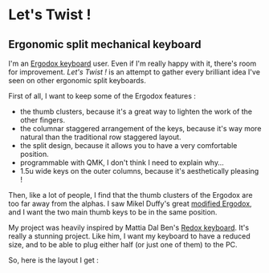# Let's Twist !
## Ergonomic split mechanical keyboard

I'm an [Ergodox keyboard](https://www.ergodox.io/) user. Even if I'm really happy with it, there's room for improvement. *Let's Twist !* is an attempt to gather every brilliant idea I've seen on other ergonomic split keyboards.

First of all, I want to keep some of the Ergodox features :
- the thumb clusters, because it's a great way to lighten the work of the other fingers.
- the columnar staggered arrangement of the keys, because it's way more natural than the traditional row staggered layout.
- the split design, because it allows you to have a very comfortable position.
- programmable with QMK, I don't think I need to explain why…
- 1.5u wide keys on the outer columns, because it's aesthetically pleasing ! 

Then, like a lot of people, I find that the thumb clusters of the Ergodox are too far away from the alphas. I saw Mikel Duffy's great [modified Ergodox](https://medium.com/@mikelduffy/hand-wiring-a-modified-ergodox-1adbfc479468), and I want the two main thumb keys to be in the same position.

My project was heavily inspired by Mattia Dal Ben's [Redox keyboard](https://github.com/mattdibi/redox-keyboard). It's really a stunning project. Like him, I want my keyboard to have a reduced size, and to be able to plug either half (or just one of them) to the PC. 


So, here is the layout I get :


